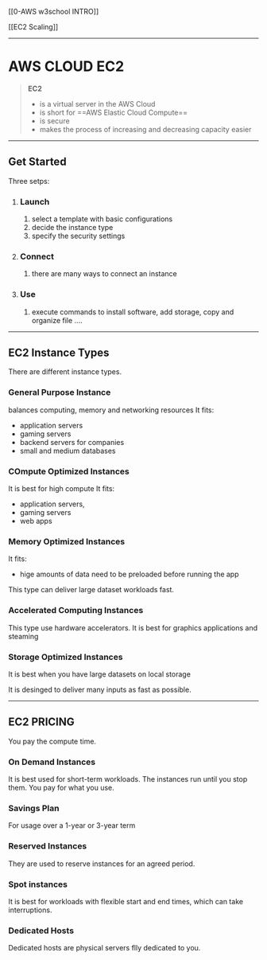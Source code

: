 [[0-AWS w3school INTRO]]

[[EC2 Scaling]]



---

# AWS CLOUD EC2
>__EC2__ 
> - is a virtual server in the AWS Cloud
> - is short for ==AWS Elastic Cloud Compute==
> - is secure
> - makes the process of increasing and decreasing capacity easier

---

## Get Started 
Three setps:
1. ### Launch
	1. select a template with basic configurations
	2. decide the instance type
	3. specify the security settings
2. ### Connect
	1. there are many ways to connect an instance
3. ### Use
	1. execute commands to install software, add storage, copy and organize file ....

---

## EC2 Instance Types
There are different instance types.

### General Purpose Instance
balances computing, memory and networking resources
It fits:
- application servers
- gaming servers
- backend servers for companies
- small and medium databases

### COmpute Optimized Instances
It is best for high compute
It fits:
- application servers,
- gaming servers
- web apps

### Memory Optimized Instances
It fits:
- hige amounts of data need to be preloaded before running the app

This type can deliver large dataset workloads fast.


### Accelerated Computing Instances
This type use hardware accelerators.
It is best for graphics applications and steaming


### Storage Optimized Instances
It is best when you have large datasets on local storage

It is desinged to deliver many inputs as fast as possible.

---

## EC2 PRICING
You pay the compute time.

### On Demand Instances
It is best used for short-term workloads.
The instances run until you stop them.
You pay for what you use.

### Savings Plan
For usage over a 1-year or 3-year term

### Reserved Instances
They are used to reserve instances for an agreed period.

### Spot instances
It is best for workloads with flexible start and end times, which can take interruptions.

### Dedicated Hosts
Dedicated hosts are physical servers flly dedicated to you.










